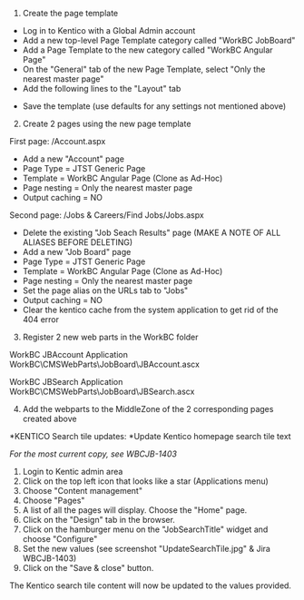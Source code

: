 1.  Create the page template

* Log in to Kentico with a Global Admin account
* Add a new top-level Page Template category called "WorkBC JobBoard"
* Add a Page Template to the new category called "WorkBC Angular Page"
* On the "General" tab of the new Page Template, select "Only the nearest master page"
* Add the following lines to the "Layout" tab

<div class="layout-container"> 
  <cms:CMSWebPartZone ZoneID="TopZone" runat="server" />
  <cms:CMSWebPartZone ZoneID="MiddleZone" runat="server" />
  <cms:CMSWebPartZone ZoneID="BottomZone" runat="server" />
</div>

* Save the template (use defaults for any settings not mentioned above)


2.  Create 2 pages using the new page template

First page:  /Account.aspx

* Add a new "Account" page
* Page Type = JTST Generic Page
* Template = WorkBC Angular Page (Clone as Ad-Hoc)
* Page nesting = Only the nearest master page
* Output caching = NO

Second page:  /Jobs & Careers/Find Jobs/Jobs.aspx

* Delete the existing "Job Seach Results" page (MAKE A NOTE OF ALL ALIASES BEFORE DELETING)
* Add a new "Job Board" page
* Page Type = JTST Generic Page
* Template = WorkBC Angular Page (Clone as Ad-Hoc)
* Page nesting = Only the nearest master page
* Set the page alias on the URLs tab to "Jobs"
* Output caching = NO
* Clear the kentico cache from the system application to get rid of the 404 error

3.  Register 2 new web parts in the WorkBC folder

WorkBC JBAccount Application
WorkBC\CMSWebParts\JobBoard\JBAccount.ascx

WorkBC JBSearch Application   
WorkBC\CMSWebParts\JobBoard\JBSearch.ascx

4.  Add the webparts to the MiddleZone of the 2 corresponding pages created above


*KENTICO Search tile updates:
*Update Kentico homepage search tile text

_For the most current copy, see WBCJB-1403_

1. Login to Kentic admin area
2. Click on the top left icon that looks like a star (Applications menu)
3. Choose "Content management"
4. Choose "Pages"
5. A list of all the pages will display. Choose the "Home" page.
6. Click on the "Design" tab in the browser.
7. Click on the hamburger menu on the "JobSearchTitle" widget and choose "Configure"
8. Set the new values (see screenshot "UpdateSearchTile.jpg" & Jira WBCJB-1403)
9. Click on the "Save & close" button.

The Kentico search tile content will now be updated to the values provided.